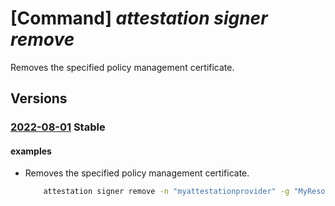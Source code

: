 # [Command] _attestation signer remove_

Removes the specified policy management certificate.

## Versions

### [2022-08-01](/Resources/data-plane/microsoft.attestation/L2NlcnRpZmljYXRlczpyZW1vdmU=/2022-08-01.xml) **Stable**

<!-- data-plane:microsoft.attestation /certificates:remove 2022-08-01 -->

#### examples

- Removes the specified policy management certificate.
    ```bash
        attestation signer remove -n "myattestationprovider" -g "MyResourceGroup" --signer "eyAiYWxnIjoiUlMyNTYiLCAie..."
    ```
